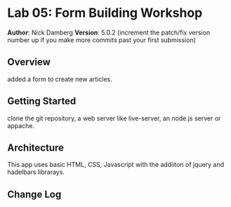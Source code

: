 # Lab 05: Form Building Workshop

**Author**: Nick Damberg
**Version**: 5.0.2 (increment the patch/fix version number up if you make more commits past your first submission)

## Overview
<!-- Provide a high level overview of what this application is and why you are building it, beyond the fact that it's an assignment for a Code Fellows 301 class. (i.e. What's your problem domain?) -->
added a form to create new articles.
## Getting Started
<!-- What are the steps that a user must take in order to build this app on their own machine and get it running? -->
clone the git repository, a web server like live-server, an node.js server or appache.
## Architecture
<!-- Provide a detailed description of the application design. What technologies (languages, libraries, etc) you're using, and any other relevant design information. -->
This app uses basic HTML, CSS, Javascript with the addiiton of jquery and hadelbars librarays.
## Change Log
<!-- Use this are to document the iterative changes made to your application as each feature is successfully implemented. Use time stamps. Here's an examples:

01-01-2001 4:59pm - Application now has a fully-functional express server, with GET and POST routes for the book resource.

## Credits and Collaborations
<!-- Give credit (and a link) to other people or resources that helped you build this application. -->

